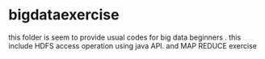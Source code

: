 bigdataexercise
===============

this folder is seem to provide usual codes for big data beginners . this include HDFS access operation using java API. and MAP REDUCE exercise
